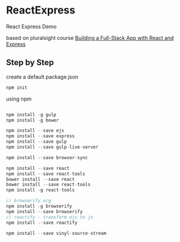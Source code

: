 # ReactExpress
React Express Demo

based on pluralsight course
[Building a Full-Stack App with React and Express](https://app.pluralsight.com/player?course=react-express-full-stack-app-build&author=daniel-stern&name=react-express-full-stack-app-build-m2&clip=4&mode=live)

Step by Step
------------
create a default package.json
```javascript
npm init 
```

using npm
```javascript

npm install -g gulp
npm install -g bower

npm install --save ejs
npm install --save express
npm install --save gulp
npm install --save gulp-live-server

npm install --save browser-sync

npm install --save react
npm install --save react-tools
bower install --save react
bower install --save react-tools
npm install -g react-tools

// browserify.org
npm install -g browserify
npm install --save browserify
// reactify - transform ejs to js
npm install --save reactify

npm install --save vinyl-source-stream
```

